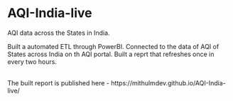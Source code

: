 # AQI-India-live
AQI data across the States in India.

<p> 
Built a automated ETL through PowerBI. Connected to the data of AQI of States across India on th AQI portal. Built a reprt that refreshes once in every two hours.
<p><br>
The built report is published here - https://mithulmdev.github.io/AQI-India-live/ 
